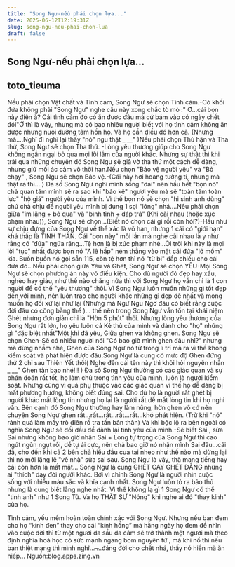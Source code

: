```yaml
---
title: "Song Ngư-nếu phải chọn lựa..."
date: 2025-06-12T12:19:31Z
slug: song-ngu-neu-phai-chon-lua
draft: false
---
```


## Song Ngư-nếu phải chọn lựa...

## toto_tieuma

​Nếu phải chọn Vật chất và Tình cảm, Song Ngư sẽ chọn Tình cảm.​-Có khối đứa không phải "Song Ngư" nghe câu này xong chắc tò mò :" Ơ...cái bọn này điên à? Cái tình cảm đó có ăn được đâu mà cứ bám vào có ngày chết đói"​Ờ thì là vậy, nhưng mà có bao nhiêu người biết với họ tình cảm không ăn được nhưng nuôi dưỡng tâm hồn họ. Và họ cần điều đó hơn cả. (Nhưng mà....Nghĩ đi nghĩ lại thấy "nó" ngu thật _ __" )​​​Nếu phải chọn Thù hận và Tha thứ, Song Ngư sẽ chọn Tha thứ. ​-Lòng yêu thương giúp cho Song Ngư không ngần ngại bỏ qua mọi lỗi lầm của người khác. Nhưng sự thật thì khi trải qua những chuyện đó Song Ngư sẽ giả vờ tha thứ một cách dễ dàng, nhưng giữ mối ác cảm vô thời hạn.​​Nếu chọn "Bảo vệ người yêu" và "Bỏ chạy" , Song Ngư sẽ chọn Bảo vệ.​-(Cái này hơi hoang tưởng tí, nhưng mà thật ra thì....) Đa số Song Ngư nghĩ mình sống "dai" nên hầu hết "bọn nó" chả quan tâm mình sẽ ra sao khi "bảo kê" người yêu mà sẽ "toàn tâm toàn lực" "hộ giá" người yêu của mình. Vì thế bọn nó sẽ chọn "hi sinh anh dũng" chứ chả chịu để người yêu mình bị đụng 1 sợi "lông" nhá....​​Nếu phải chọn giữa "im lặng + bỏ qua" và "bình tĩnh + đáp trả" (Khi cãi nhau (hoặc xúc phạm nhau)), Song Ngư sẽ chọn...(Biết nó chọn cái gì rồi còn hỏi?)​-Hầu như sự chịu đựng của Song Ngư về thể xác là vô hạn, nhưng 1 cái có "giới hạn" khá thấp là TINH THẦN. Cái "bọn này" mỗi lần mà nghe cãi nhau là y như rằng có "đứa" ngứa răng...Tệ hơn là bị xúc phạm nhé...Ôi trời khi này là mọi lời "tục" nhất được bọn nó "A lê hấp" ném thẳng vào mặt cái đứa "lỡ mồm" kia. Buồn buồn nó gọi sẵn 115, còn tệ hơn thì nó "từ bi" đắp chiếu cho cái đứa đó...​​​Nếu phải chọn giữa Yêu và Ghét, Song Ngư sẽ chọn YÊU​-Mọi Song Ngư sẽ chọn phương án này vô điều kiện. Cho dù người đó đẹp hay xấu, nghèo hay giàu, như thế nào chăng nữa thì với Song Ngư họ vẫn chỉ là 1 con người để có thể "yêu thương" thôi. Vì Song Ngư luôn muốn những gì tốt đẹp đến với mình, nên luôn trao cho người khác những gì đẹp đẽ nhất và mong muốn họ đối xử lại như lại (Nhưng mà Ngư Ngu Ngơ đâu có biết rằng cuộc đời đâu có công bằng thế )... thế nên trong Song Ngư vẫn tồn tại khái niệm Ghét nhưng đơn giản chỉ là "Hờn 5 phút" thôi. Nhưng lòng yêu thương của Song Ngư rất lớn, họ yêu luôn cả Kẻ thù của mình và dành cho "họ" những gì "đặc biệt nhất"​​Một khi đã yêu, Giữa ghen và không ghen. Song Ngư sẽ chọn Ghen​-Sẽ có nhiều người nói "Có bao giờ mình ghen đâu nhỉ?" nhưng mà đừng nhầm nhé, Ghen của Song Ngư nó từ trong lí trí mà ra vì thế không kiểm soát và phát hiện được đâu.​Song Ngư là cung có mức độ Ghen đứng thứ 2 chỉ sau Thiên Yết thôi( Nghe đến cái tên này thì khỏi hỏi nguyên nhân _ __" Ghen tàn bạo nhé!!! ) Đa số Song Ngư thường có các giác quan và sự phán đoán rất tốt, họ làm chủ trong tình yêu của mình, luôn là người kiểm soát. Nhưng cũng vì quá phụ thuộc vào các giác quan vì thế họ dễ dàng bị mất phương hướng, không biết đúng sai. Cho dù họ là người rất ghét bị người khác mất lòng tin nhưng họ lại là người rất dễ mất lòng tin khi họ nghi vấn. Bên cạnh đó Song Ngư thường hay làm nũng, hờn ghen vô cớ nên chuyện Song Ngư ghen rất...rất...rất...rất...rất...khó phát hiện. (Trừ khi "nó" rảnh quá làm mấy trò điên rồ tra tấn bản thân) Và khi bộc lộ ra bên ngoài có nghĩa Song Ngư sẽ đối đầu để dành lại tình yêu của mình.​​-Sẽ biết Sai , sửa Sai nhưng không bao giờ nhận Sai.​+ Lòng tự trọng của Song Ngư thì cao ngút ngùn ngụt rồi, dễ tự ái cực, nên chả bao giờ nó nhận mình Sai đâu...cãi đã, cho đến khi cả 2 bên chả hiểu đầu cua tai nheo như thế nào mà dừng lại thì nó mới lặng lẽ "về nhà" sửa sai sau. Song Ngư là vậy, thà mang tiếng hay cãi còn hơn là mất mặt...​​ 
Song Ngư là cung GHÉT CAY GHÉT ĐẮNG những ai "thích" dạy đời người khác. Bởi vì chính Song Ngư là người nhìn cuộc sống với nhiều màu sắc và khía cạnh nhất. Song Ngư luôn tỏ ra bảo thủ nhưng là cung biết lắng nghe nhất. Vì thế không lạ gì 1 Song Ngư có thể "tinh anh" như 1 Song Tử. Và họ THẬT SỰ "Nóng" khi nghe ai đó "thay kính" của họ.


Tình cảm, yếu mềm hoàn toàn chính xác với Song Ngư. Nhưng nếu bạn đem cho họ “kính đen” thay cho cái “kính hồng” mà hằng ngày họ đem để nhìn vào cuộc đời thì từ một người đa sầu đa cảm sẽ trở thành một người mà theo định nghĩa hoá học có sức mạnh ngang bom nguyên tử , mà khi nổ thì nếu bạn thiệt mạng thì mình nghĩ... ̶...đáng đời cho chết nhá, thấy nó hiền mà ăn hiếp...​ 
Nguồn:blog.apps.zing.vn​​